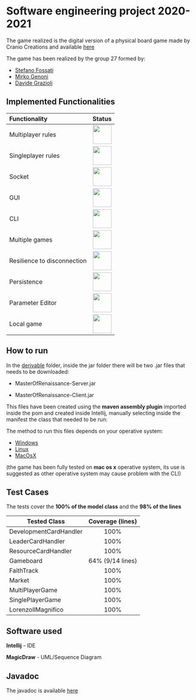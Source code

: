 # Software engineering project 2020-2021
The game realized is the digital version of a physical board game made by Cranio Creations and available [here](https://craniointernational.com/products/masters-of-renaissance/)


The game has been realized by the group 27 formed by:

- [Stefano Fossati](https://github.com/stefanofossati)
- [Mirko Genoni](https://github.com/MirkoGenoni)
- [Davide Grazioli](https://github.com/davidegrazioli)

## Implemented Functionalities
| Functionality | Status |
|:-----------------------|:------------------------------------:|
| Multiplayer rules | <img src="https://github.com/MirkoGenoni/ResourceToGithub/blob/master/Icon/Tick.png" width="50" heigth="50">
| Singleplayer rules | <img src="https://github.com/MirkoGenoni/ResourceToGithub/blob/master/Icon/Tick.png" width="50" heigth="50">
| Socket | <img src="https://github.com/MirkoGenoni/ResourceToGithub/blob/master/Icon/Tick.png" width="50" heigth="50">
| GUI | <img src="https://github.com/MirkoGenoni/ResourceToGithub/blob/master/Icon/Tick.png" width="50" heigth="50">
| CLI | <img src="https://github.com/MirkoGenoni/ResourceToGithub/blob/master/Icon/Tick.png" width="50" heigth="50">
| Multiple games | <img src="https://github.com/MirkoGenoni/ResourceToGithub/blob/master/Icon/Tick.png" width="50" heigth="50">
| Resilience to disconnection | <img src="https://github.com/MirkoGenoni/ResourceToGithub/blob/master/Icon/Tick.png" width="50" heigth="50">
| Persistence | <img src="https://github.com/MirkoGenoni/ResourceToGithub/blob/master/Icon/Cross.png" width="50" heigth="50">
| Parameter Editor | <img src="https://github.com/MirkoGenoni/ResourceToGithub/blob/master/Icon/Cross.png" width="50" heigth="50">
| Local game | <img src="https://github.com/MirkoGenoni/ResourceToGithub/blob/master/Icon/Cross.png" width="50" heigth="50">

## How to run
In the [derivable](https://github.com/MirkoGenoni/ing-sw-2021-fossati-genoni-grazioli/tree/main/deliverables) folder, inside the jar folder there will be two .jar files that needs to be downloaded:

- MasterOfRenaissance-Server.jar

- MasterOfRenaissance-Client.jar

This files have been created using the **maven assembly plugin** imported inside the pom and created inside Intellij, manually selecting inside the manifest the class that needed to be run:

The method to run this files depends on your operative system:

- [Windows](https://github.com/MirkoGenoni/ing-sw-2021-fossati-genoni-grazioli/wiki/Windows)
- [Linux](https://github.com/MirkoGenoni/ing-sw-2021-fossati-genoni-grazioli/wiki/Linux)
- [MacOsX](https://github.com/MirkoGenoni/ing-sw-2021-fossati-genoni-grazioli/wiki/Mac-Os-X)

(the game has been fully tested on **mac os x** operative system, its use is suggested as other operative system may cause problem with the CLI)

## Test Cases

The tests cover the **100% of the model class** and the **98% of the lines**

Tested Class | Coverage (lines) |
------------------|:------------------------------------:|
| DevelopmentCardHandler | 100%
| LeaderCardHandler | 100%
| ResourceCardHandler | 100%
| Gameboard | 64% (9/14 lines)
| FaithTrack | 100%
| Market | 100%
| MultiPlayerGame | 100%
| SinglePlayerGame| 100%
| LorenzoIlMagnifico | 100%

## Software used

**Intellij** - IDE

**MagicDraw** - UML/Sequence Diagram

## Javadoc

The javadoc is available [here](https://mirkogenoni.github.io/ing-sw-2021-fossati-genoni-grazioli/index.html)





